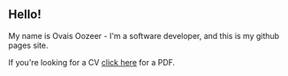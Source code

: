 ## Hello!

My name is Ovais Oozeer - I'm a software developer, and this is my github pages site.

If you're looking for a CV [click here](https://1drv.ms/b/s!AiXdbfYFdG7ugiysMvRb9IsVYo_C) for a PDF.